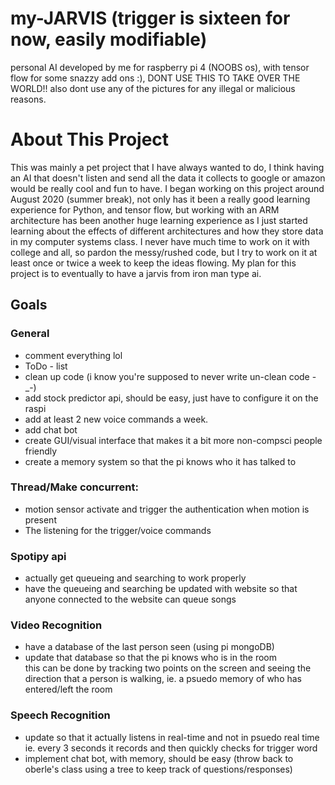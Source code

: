 # my-JARVIS (trigger is sixteen for now, easily modifiable)
personal AI developed by me for raspberry pi 4 (NOOBS os), with tensor flow for some snazzy add ons :), DONT USE THIS TO TAKE OVER THE WORLD!!
also dont use any of the pictures for any illegal or malicious reasons.

# About This Project
This was mainly a pet project that I have always wanted to do, I think having an AI that doesn't listen and send all the data it collects to google or amazon
would be really cool and fun to have. I began working on this project around August 2020 (summer break), not only has it been a really good learning experience for Python, and tensor flow,
but working with an ARM architecture has been another huge learning experience as I just started learning about the effects of different architectures and how they store data in my 
computer systems class. I never have much time to work on it with college and all, so pardon the messy/rushed code, but I try to work on it at least once or twice a week to keep the ideas flowing.
My plan for this project is to eventually to have a jarvis from iron man type ai.

## Goals
### General
  - comment everything lol
  - ToDo - list
  - clean up code (i know you're supposed to never write un-clean code -_-)
  - add stock predictor api, should be easy, just have to configure it on the raspi
  - add at least 2 new voice commands a week. 
  - add chat bot 
  - create GUI/visual interface that makes it a bit more non-compsci people friendly 
  - create a memory system so that the pi knows who it has talked to
  
### Thread/Make concurrent:
  - motion sensor activate and trigger the authentication when motion is present
  - The listening for the trigger/voice commands
  
### Spotipy api 
  - actually get queueing and searching to work properly
  - have the queueing and searching be updated with website so that anyone connected to the website can queue songs
  
### Video Recognition
  - have a database of the last person seen (using pi mongoDB) 
  - update that database so that the pi knows who is in the room <br/> this can be done by tracking two points on the screen and seeing the direction that
  a person is walking, ie. a psuedo memory of who has entered/left the room
  
### Speech Recognition
  - update so that it actually listens in real-time and not in psuedo real time ie. every 3 seconds it records and then quickly checks for trigger word
  - implement chat bot, with memory, should be easy (throw back to oberle's class using a tree to keep track of questions/responses)
